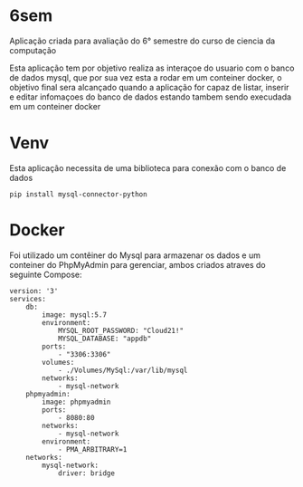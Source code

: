 # 6sem
Aplicação criada para avaliação do 6° semestre do curso de ciencia da computação 

Esta aplicação tem por objetivo realiza as interaçoe do usuario com o banco de dados mysql, que por sua vez esta a rodar em um conteiner docker, o objetivo final sera alcançado quando a aplicação for capaz de listar, inserir e editar infomaçoes do banco de dados estando tambem sendo execudada em um conteiner docker


# Venv
Esta aplicação necessita de uma biblioteca para conexão com o banco de dados

    pip install mysql-connector-python
    
# Docker 
Foi utilizado um contêiner do Mysql para armazenar os dados e um conteiner do PhpMyAdmin para gerenciar, ambos criados atraves do seguinte Compose:

    version: '3'
    services:
        db:
            image: mysql:5.7
            environment:
                MYSQL_ROOT_PASSWORD: "Cloud21!"
                MYSQL_DATABASE: "appdb"
            ports:
                - "3306:3306"
            volumes:
                - ./Volumes/MySql:/var/lib/mysql
            networks:
                - mysql-network
        phpmyadmin:
            image: phpmyadmin
            ports:
                - 8080:80
            networks:
                - mysql-network
            environment:
                - PMA_ARBITRARY=1
        networks: 
            mysql-network:
                driver: bridge